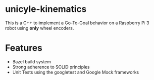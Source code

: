 # unicyle-kinematics

This is a C++ to implement a Go-To-Goal behavior on a Raspberry Pi 3 robot using **only** wheel encoders.

# Features
- Bazel build system
- Strong adherence to SOLID principles
- Unit Tests using the googletest and Google Mock frameworks
